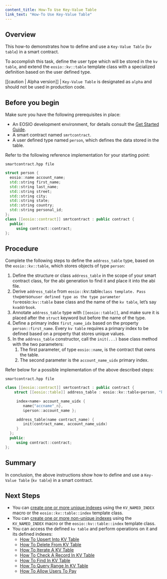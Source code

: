 ```yaml
---
content_title: How-To Use Key-Value Table
link_text: "How-To Use Key-Value Table"
---
```


## Overview

This how-to demonstrates how to define and use a `Key-Value Table` (`kv table`) in a smart contract.

To accomplish this task, define the user type which will be stored in the `kv table`, and extend the `eosio::kv::table` template class with a specialized definition based on the user defined type.

[[caution | Alpha version]]
| `Key-Value Table` is designated as `alpha` and should not be used in production code.

## Before you begin

Make sure you have the following prerequisites in place:

* An EOSIO development environment, for details consult the [Get Started Guide](https://developers.eos.io/welcome/latest/getting-started-guide/index).
* A smart contract named `smrtcontract`.
* A user defined type named `person`, which defines the data stored in the table.

Refer to the following reference implementation for your starting point:

`smartcontract.hpp file`

```cpp
struct person {
  eosio::name account_name;
  std::string first_name;
  std::string last_name;
  std::string street;
  std::string city;
  std::string state;
  std::string country;
  std::string personal_id;
};
class [[eosio::contract]] smrtcontract : public contract {
  public:
     using contract::contract;
};
```

## Procedure

Complete the following steps to define the `address_table` type, based on the `eosio::kv::table`, which stores objects of type `person`:

1. Define the structure or class `address_table` in the scope of your smart contract class, for the abi generation to find it and place it into the abi file.
2. Derive `address_table` from `eosio::`kv::table` class template. Pass the `person` user defined type as the type parameter for `eosio::`kv::table` base class and the name of the `kv table`, let’s say `kvaddrbook`.
3. Annotate `address_table` type with `[[eosio::table]]`, and make sure it is placed after the `struct` keyword but before the name of the type.
4. Define a primary index `first_name_idx` based on the property `person::first_name`. Every `kv table` requires a primary index to be defined based on a property that stores unique values.
5. In the `address_table` constructor, call the `init(...)` base class method with the two parameters:
    1. The first parameter, of type `eosio::name`, is the contract that owns the table.
    2. The second parameter is the `account_name_uidx` primary index.

Refer below for a possible implementation of the above described steps:

`smartcontract.hpp file`

```cpp
class [[eosio::contract]] smrtcontract : public contract {
    struct [[eosio::table]] address_table : eosio::kv::table<person, "kvaddrbook"_n> {

     index<name> account_name_uidx {
        name{"accname"_n},
        &person::account_name };

     address_table(name contract_name) {
        init(contract_name, account_name_uidx)
     }
  };
  public:
     using contract::contract;
};
```

## Summary

In conclusion, the above instructions show how to define and use a `Key-Value Table` (`kv table`) in a smart contract.

## Next Steps

* You can [create one or more unique indexes](20_how-to-create-indexes-kv-table.md) using the `KV_NAMED_INDEX` macro or the `eosio::kv::table::index` template class.
* You can [create one or more non-unique indexes](20_how-to-create-indexes-kv-table.md) using the `KV_NAMED_INDEX` macro or the `eosio::kv::table::index` template class.
* You can access the defined `kv table` and perform operations on it and its defined indexes:
  * [How To Upsert Into KV Table](./30_how-to-upsert-into-kv-table.md)
  * [How To Delete From KV Table](./40_how-to-delete-from-kv-table.md)
  * [How To Iterate A KV Table](./50_how-to-iterate-kv-table.md)
  * [How To Check A Record In KV Table](./60_how-to-check-a-record-kv-table.md)
  * [How To Find In KV Table](./70_how-to-find-in-kv-table.md)
  * [How To Query Range In KV Table](./80_how-to-query-range-in-kv-table.md)
  * [How To Allow Users To Pay](./90_how-to-allow-users-to-pay-kv-table.md)
